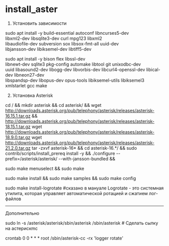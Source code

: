 # install_aster
1. Установить зависимости

sudo apt install -y build-essential autoconf libncurses5-dev \
libxml2-dev libsqlite3-dev curl mpg123 libxml2 \
libaudiofile-dev subversion sox libsox-fmt-all uuid-dev \
libjansson-dev libiksemel-dev libtiff5-dev 
 

sudo apt install -y bison flex libssl-dev \
libnewt-dev sqlite3 pkg-config automake libtool git unixodbc-dev \
uuid libasound2-dev libogg-dev libvorbis-dev libcurl4-openssl-dev libical-dev libneon27-dev \
libspandsp-dev libopus-dev opus-tools libiksemel-utils libiksemel3 xmlstarlet gcc make


2. Установка Asterisk

cd / &&
mkdir asterisk &&
cd asterisk/ &&
wget http://downloads.asterisk.org/pub/telephony/asterisk/releases/asterisk-16.15.1.tar.gz &&
http://downloads.asterisk.org/pub/telephony/asterisk/releases/asterisk-18.15.1.tar.gz
wget http://downloads.asterisk.org/pub/telephony/asterisk/releases/asterisk-18.9.0.tar.gz
wget http://downloads.asterisk.org/pub/telephony/asterisk/releases/asterisk-21.2.0.tar.gz
tar -zxvf asterisk-16* &&
cd asterisk-16.*/ &&
sudo contrib/scripts/install_prereq install -y &&
./configure --prefix=/asterisk/asterisk/ --with-jansson-bundled  &&

sudo make menuselect  &&
sudo make

sudo make install &&
sudo make samples &&
sudo make config

sudo make install-logrotate   #сказано в мануале Logrotate - это системная утилита, которая управляет автоматической ротацией и сжатием лог-файлов
_______________________________________________________________________________________________________________________
Дополнительно 

sudo ln -s /asterisk/asterisk/sbin/asterisk /sbin/asterisk   # Сделать сылку на астерискmc

crontab
0 0 * * * root /sbin/asterisk-cc -rx 'logger rotate'
